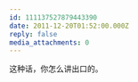 ```yaml
---
id: 111137527879443390
date: 2011-12-20T01:52:00.000Z
reply: false
media_attachments: 0
---
```


这种话，你怎么讲出口的。 ​​​​

